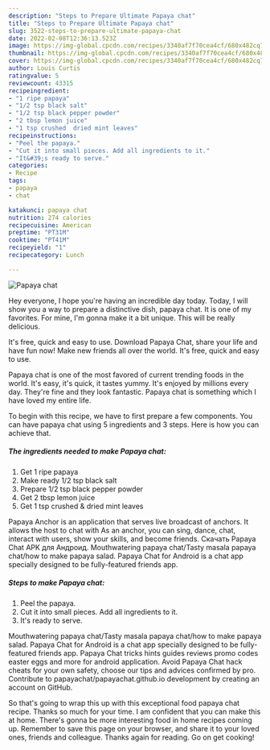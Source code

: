 ```yaml
---
description: "Steps to Prepare Ultimate Papaya chat"
title: "Steps to Prepare Ultimate Papaya chat"
slug: 3522-steps-to-prepare-ultimate-papaya-chat
date: 2022-02-08T12:36:13.523Z
image: https://img-global.cpcdn.com/recipes/3340af7f70cea4cf/680x482cq70/papaya-chat-recipe-main-photo.jpg
thumbnail: https://img-global.cpcdn.com/recipes/3340af7f70cea4cf/680x482cq70/papaya-chat-recipe-main-photo.jpg
cover: https://img-global.cpcdn.com/recipes/3340af7f70cea4cf/680x482cq70/papaya-chat-recipe-main-photo.jpg
author: Louis Curtis
ratingvalue: 5
reviewcount: 43315
recipeingredient:
- "1 ripe papaya"
- "1/2 tsp black salt"
- "1/2 tsp black pepper powder"
- "2 tbsp lemon juice"
- "1 tsp crushed  dried mint leaves"
recipeinstructions:
- "Peel the papaya."
- "Cut it into small pieces. Add all ingredients to it."
- "It&#39;s ready to serve."
categories:
- Recipe
tags:
- papaya
- chat

katakunci: papaya chat 
nutrition: 274 calories
recipecuisine: American
preptime: "PT31M"
cooktime: "PT41M"
recipeyield: "1"
recipecategory: Lunch

---
```



![Papaya chat](https://img-global.cpcdn.com/recipes/3340af7f70cea4cf/680x482cq70/papaya-chat-recipe-main-photo.jpg)

Hey everyone, I hope you're having an incredible day today. Today, I will show you a way to prepare a distinctive dish, papaya chat. It is one of my favorites. For mine, I'm gonna make it a bit unique. This will be really delicious.

It&#39;s free, quick and easy to use. Download Papaya Chat, share your life and have fun now! Make new friends all over the world. It&#39;s free, quick and easy to use.

Papaya chat is one of the most favored of current trending foods in the world. It's easy, it's quick, it tastes yummy. It's enjoyed by millions every day. They're fine and they look fantastic. Papaya chat is something which I have loved my entire life.


To begin with this recipe, we have to first prepare a few components. You can have papaya chat using 5 ingredients and 3 steps. Here is how you can achieve that.

<!--inarticleads1-->

##### The ingredients needed to make Papaya chat:

1. Get 1 ripe papaya
1. Make ready 1/2 tsp black salt
1. Prepare 1/2 tsp black pepper powder
1. Get 2 tbsp lemon juice
1. Get 1 tsp crushed &amp; dried mint leaves


Papaya Anchor is an application that serves live broadcast of anchors. It allows the host to chat with As an anchor, you can sing, dance, chat, interact with users, show your skills, and become friends. Скачать Papaya Chat APK для Андроид. Mouthwatering papaya chat/Tasty masala papaya chat/how to make papaya salad. Papaya Chat for Android is a chat app specially designed to be fully-featured friends app. 

<!--inarticleads2-->

##### Steps to make Papaya chat:

1. Peel the papaya.
1. Cut it into small pieces. Add all ingredients to it.
1. It&#39;s ready to serve.


Mouthwatering papaya chat/Tasty masala papaya chat/how to make papaya salad. Papaya Chat for Android is a chat app specially designed to be fully-featured friends app. Papaya Chat tricks hints guides reviews promo codes easter eggs and more for android application. Avoid Papaya Chat hack cheats for your own safety, choose our tips and advices confirmed by pro. Contribute to papayachat/papayachat.github.io development by creating an account on GitHub. 

So that's going to wrap this up with this exceptional food papaya chat recipe. Thanks so much for your time. I am confident that you can make this at home. There's gonna be more interesting food in home recipes coming up. Remember to save this page on your browser, and share it to your loved ones, friends and colleague. Thanks again for reading. Go on get cooking!
